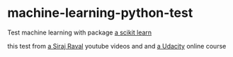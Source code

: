 # machine-learning-python-test
Test machine learning with package [a scikit learn](https://github.com/user/repo/blob/branch/other_file.md)

this test from [a Siraj Raval](https://www.youtube.com/watch?v=T5pRlIbr6gg) youtube videos and 
and [a Udacity](https://classroom.udacity.com/courses/ud120) online course

